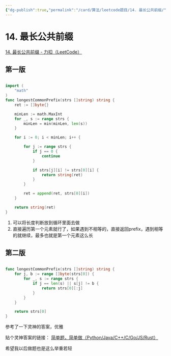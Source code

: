 ```yaml
---
{"dg-publish":true,"permalink":"/card/算法/leetcode题目/14. 最长公共前缀/","noteIcon":"2","created":"2024-10-25T21:31:33+08:00","updated":"2024-10-25T21:43:31+08:00"}
---
```



# 14. 最长公共前缀

[14. 最长公共前缀 - 力扣（LeetCode）](https://leetcode.cn/problems/longest-common-prefix/description/)

## 第一版

```go

import (
	"math"
)
func longestCommonPrefix(strs []string) string {
    ret := []byte{}

    minLen := math.MaxInt
    for _, s := range strs {
        minLen = min(minLen, len(s))
    }

    for i := 0; i < minLen; i++ {

        for j := range strs {
            if j == 0 {
                continue
            }

            if strs[j][i] != strs[0][i] {
                return string(ret)
            }
        }

        ret = append(ret, strs[0][i])
    }

    return string(ret)
}
```

1. 可以将长度判断放到循环里面去做
2. 直接遍历第一个元素就行了，如果遇到不相等的，直接返回prefix，遇到相等的就继续，最多也就是第一个元素这么长

## 第二版

```go

func longestCommonPrefix(strs []string) string {
    for j, b := range []byte(strs[0]) {
        for _, s := range strs {
            if j == len(s) || s[j] != b {
                return strs[0][:j]
            }
        }
    }

    return strs[0]
}

```

参考了一下灵神的答案，优雅

贴个灵神答案的链接： [简单题，简单做（Python/Java/C++/C/Go/JS/Rust）](https://leetcode.cn/problems/longest-common-prefix/solutions/2801713/jian-dan-ti-jian-dan-zuo-pythonjavaccgoj-478q)

希望我以后做题也是这么举重若轻
